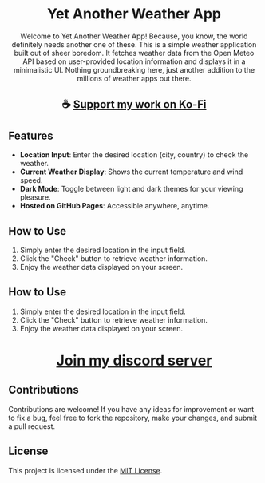 <div align="center">

# Yet Another Weather App

Welcome to Yet Another Weather App! Because, you know, the world definitely needs another one of these.
This is a simple weather application built out of sheer boredom.
It fetches weather data from the Open Meteo API based on user-provided location information and displays it in a minimalistic UI.
Nothing groundbreaking here, just another addition to the millions of weather apps out there.

</div>

<div align="center">

## ☕ [Support my work on Ko-Fi](https://ko-fi.com/thatsinewave)

</div>

## Features

- **Location Input**: Enter the desired location (city, country) to check the weather.
- **Current Weather Display**: Shows the current temperature and wind speed.
- **Dark Mode**: Toggle between light and dark themes for your viewing pleasure.
- **Hosted on GitHub Pages**: Accessible anywhere, anytime.

## How to Use

1. Simply enter the desired location in the input field.
2. Click the "Check" button to retrieve weather information.
3. Enjoy the weather data displayed on your screen.

## How to Use

1. Simply enter the desired location in the input field.
2. Click the "Check" button to retrieve weather information.
3. Enjoy the weather data displayed on your screen.

<div align="center">

# [Join my discord server](https://discord.gg/2nHHHBWNDw)

</div>

## Contributions

Contributions are welcome! If you have any ideas for improvement or want to fix a bug, feel free to fork the repository, make your changes, and submit a pull request.

## License

This project is licensed under the [MIT License](LICENSE).
